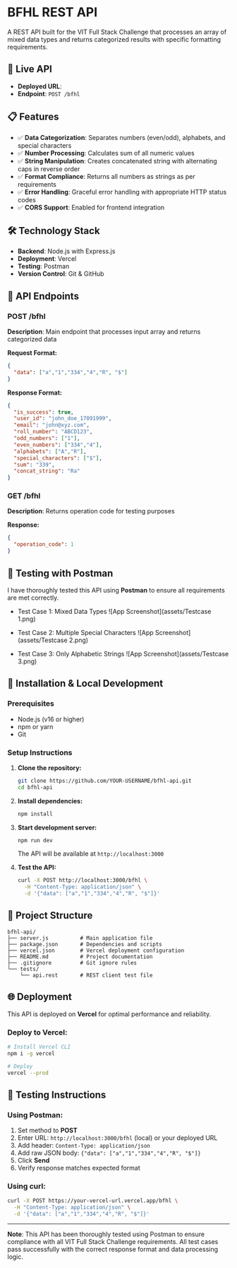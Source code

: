 # BFHL REST API

A REST API built for the VIT Full Stack Challenge that processes an array of mixed data types and returns categorized results with specific formatting requirements.

## 🚀 Live API

- **Deployed URL**: 
- **Endpoint**: `POST /bfhl`

## 📋 Features

- ✅ **Data Categorization**: Separates numbers (even/odd), alphabets, and special characters
- ✅ **Number Processing**: Calculates sum of all numeric values
- ✅ **String Manipulation**: Creates concatenated string with alternating caps in reverse order
- ✅ **Format Compliance**: Returns all numbers as strings as per requirements
- ✅ **Error Handling**: Graceful error handling with appropriate HTTP status codes
- ✅ **CORS Support**: Enabled for frontend integration

## 🛠 Technology Stack

- **Backend**: Node.js with Express.js
- **Deployment**: Vercel
- **Testing**: Postman
- **Version Control**: Git & GitHub

## 📡 API Endpoints

### POST /bfhl
**Description**: Main endpoint that processes input array and returns categorized data

**Request Format:**
```json
{
  "data": ["a","1","334","4","R", "$"]
}
```

**Response Format:**
```json
{
  "is_success": true,
  "user_id": "john_doe_17091999",
  "email": "john@xyz.com",
  "roll_number": "ABCD123",
  "odd_numbers": ["1"],
  "even_numbers": ["334","4"],
  "alphabets": ["A","R"],
  "special_characters": ["$"],
  "sum": "339",
  "concat_string": "Ra"
}
```

### GET /bfhl
**Description**: Returns operation code for testing purposes

**Response:**
```json
{
  "operation_code": 1
}
```

## 🧪 Testing with Postman

I have thoroughly tested this API using **Postman** to ensure all requirements are met correctly.
- Test Case 1: Mixed Data Types
![App Screenshot](assets/Testcase 1.png)

- Test Case 2: Multiple Special Characters
![App Screenshot](assets/Testcase 2.png)

- Test Case 3: Only Alphabetic Strings
![App Screenshot](assets/Testcase 3.png)

## 🔧 Installation & Local Development

### Prerequisites
- Node.js (v16 or higher)
- npm or yarn
- Git

### Setup Instructions

1. **Clone the repository:**
   ```bash
   git clone https://github.com/YOUR-USERNAME/bfhl-api.git
   cd bfhl-api
   ```

2. **Install dependencies:**
   ```bash
   npm install
   ```

3. **Start development server:**
   ```bash
   npm run dev
   ```
   
   The API will be available at `http://localhost:3000`

4. **Test the API:**
   ```bash
   curl -X POST http://localhost:3000/bfhl \
     -H "Content-Type: application/json" \
     -d '{"data": ["a","1","334","4","R", "$"]}'
   ```

## 📁 Project Structure

```
bfhl-api/
├── server.js          # Main application file
├── package.json       # Dependencies and scripts
├── vercel.json        # Vercel deployment configuration
├── README.md          # Project documentation
├── .gitignore         # Git ignore rules
└── tests/
    └── api.rest       # REST client test file
```

## 🌐 Deployment

This API is deployed on **Vercel** for optimal performance and reliability.

### Deploy to Vercel:
```bash
# Install Vercel CLI
npm i -g vercel

# Deploy
vercel --prod
```

## 🎯 Testing Instructions

### Using Postman:
1. Set method to **POST**
2. Enter URL: `http://localhost:3000/bfhl` (local) or your deployed URL
3. Add header: `Content-Type: application/json`
4. Add raw JSON body: `{"data": ["a","1","334","4","R", "$"]}`
5. Click **Send**
6. Verify response matches expected format

### Using curl:
```bash
curl -X POST https://your-vercel-url.vercel.app/bfhl \
  -H "Content-Type: application/json" \
  -d '{"data": ["a","1","334","4","R", "$"]}'
```

---

**Note**: This API has been thoroughly tested using Postman to ensure compliance with all VIT Full Stack Challenge requirements. All test cases pass successfully with the correct response format and data processing logic.

